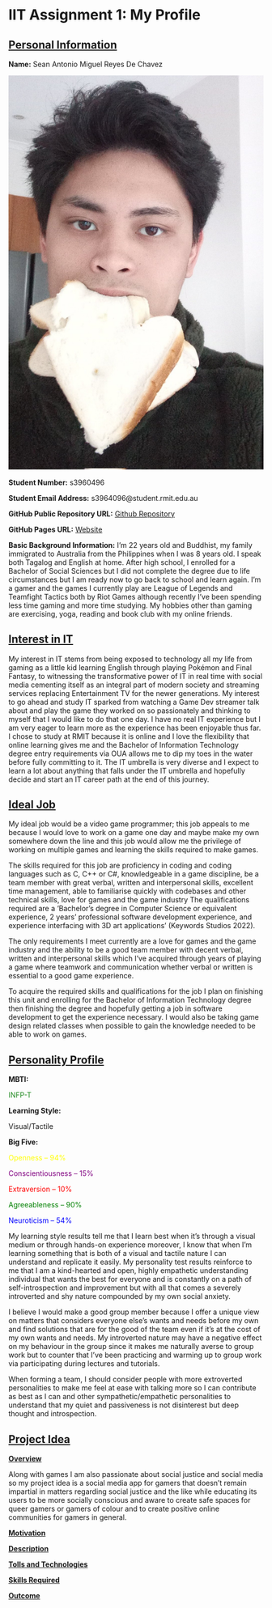 <!DOCTYPE html>
<html>
<body>

<h1>IIT Assignment 1: My Profile</h1>
<h2><u>Personal Information</u></h2>
<p><b>Name:</b> Sean Antonio Miguel Reyes De Chavez</p> <img src="me.jpg" width=“154” height=“238”>
<p><b>Student Number:</b> s3960496</p>
<p><b>Student Email Address:</b> s3964096@student.rmit.edu.au</p>
<p><b>GitHub Public Repository URL:</b> <a href="https://github.com/seandechavez/sdc.iit.assignment1.io"> Github Repository </a></p>
<p><b>GitHub Pages URL:</b> <a href="https://seandechavez.github.io/sdc.iit.assignment1.io/">Website</a></p>
<p><b>Basic Background Information:</b> 
I’m 22 years old and Buddhist, my family immigrated to Australia from the Philippines when I was 8 years old. I speak both Tagalog and English at home. After high school, I enrolled for a Bachelor of Social Sciences but I did not complete the degree due to life circumstances but I am ready now to go back to school and learn again. I’m a gamer and the games I currently play are League of Legends and Teamfight Tactics both by Riot Games although recently I’ve been spending less time gaming and more time studying. My hobbies other than gaming are exercising, yoga, reading and book club with my online friends.</p>

<h2><u>Interest in IT</u></h2>
<p>My interest in IT stems from being exposed to technology all my life from gaming as a little kid learning English through playing Pokémon and Final Fantasy, to witnessing the transformative power of IT in real time with social media cementing itself as an integral part of modern society and streaming services replacing Entertainment TV for the newer generations. My interest to go ahead and study IT sparked from watching a Game Dev streamer talk about and play the game they worked on so passionately and thinking to myself that I would like to do that one day. I have no real IT experience but I am very eager to learn more as the experience has been enjoyable thus far. I chose to study at RMIT because it is online and I love the flexibility that online learning gives me and the Bachelor of Information Technology degree entry requirements via OUA allows me to dip my toes in the water before fully committing to it. The IT umbrella is very diverse and I expect to learn a lot about anything that falls under the IT umbrella and hopefully decide and start an IT career path at the end of this journey.</p>

<h2><u> <a href ="https://www.seek.com.au/job/57111686?type=standout#sol=e4dc9e6659cf8a0f943490d99fccb0c1514abdc1"> Ideal Job</a></u></h2>
<p>My ideal job would be a video game programmer; this job appeals to me because I would love to work on a game one day and maybe make my own somewhere down the line and this job would allow me the privilege of working on multiple games and learning the skills required to make games.</p>

<p>The skills required for this job are proficiency in coding and coding languages such as C, C++ or C#, knowledgeable in a game discipline, be a team member with great verbal, written and interpersonal skills, excellent time management, able to familiarise quickly with codebases and other technical skills, love for games and the game industry 
The qualifications required are a 
‘Bachelor’s degree in Computer Science or equivalent experience, 
2 years’ professional software development experience, 
and experience interfacing with 3D art applications’ (Keywords Studios 2022).</p>

<p>The only requirements I meet currently are a love for games and the game industry and the ability to be a good team member with decent verbal, written and interpersonal skills which I’ve acquired through years of playing a game where teamwork and communication whether verbal or written is essential to a good game experience. </p>

<p>To acquire the required skills and qualifications for the job I plan on finishing this unit and enrolling for the Bachelor of Information Technology degree then finishing the degree and hopefully getting a job in software development to get the experience necessary. I would also be taking game design related classes when possible to gain the knowledge needed to be able to work on games.</p>

<h2><u>Personality Profile</u></h2>
<p><b>MBTI:</b></p>
<p style ="color:ForestGreen;"> INFP-T </p> 
<p><b>Learning Style:</b></p>
<p>Visual/Tactile</p> 
<p><b>Big Five:</b></p>
<p style = "color:Yellow;"> Openness – 94% </p>
<p style = "color:Purple;"> Conscientiousness – 15% </p>
<p style = "color:Red;"> Extraversion – 10% </p>
<p style = "color:Green;"> Agreeableness – 90% </p>
<p style = "color:Blue;"> Neuroticism – 54% </p>
<p>My learning style results tell me that I learn best when it’s through a visual medium or through hands-on experience moreover, I know that when I’m learning something that is both of a visual and tactile nature I can understand and replicate it easily. My personality test results reinforce to me that I am a kind-hearted and open, highly empathetic understanding individual that wants the best for everyone and is constantly on a path of self-introspection and improvement but with all that comes a severely introverted and shy nature compounded by my own social anxiety.</p>
<p>I believe I would make a good group member because I offer a unique view on matters that considers everyone else’s wants and needs before my own and find solutions that are for the good of the team even if it’s at the cost of my own wants and needs. My introverted nature may have a negative effect on my behaviour in the group since it makes me naturally averse to group work but to counter that I’ve been practicing and warming up to group work via participating during lectures and tutorials.</p>
<p>When forming a team, I should consider people with more extroverted personalities to make me feel at ease with talking more so I can contribute as best as I can and other sympathetic/empathetic personalities to understand that my quiet and passiveness is not disinterest but deep thought and introspection.</p> 

<h2><u>Project Idea</u></h2>
<p><b><u>Overview</u></b></p>
<p>Along with games I am also passionate about social justice and social media so my project idea is a social media app for gamers that doesn’t remain impartial in matters regarding social justice and the like while educating its users to be more socially conscious and aware to create safe spaces for queer gamers or gamers of colour and to create positive online communities for gamers in general.</p> 

<p><b><u>Motivation</u></b></p>

<p><b><u>Description</u></b></p>

<p><b><u>Tolls and Technologies</u></b></p>

<p><b><u>Skills Required</u></b></p>

<p><b><u>Outcome</u></b></p>

</body>
</html>
